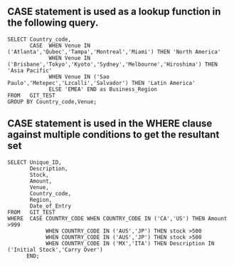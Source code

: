 ## CASE statement is used as a lookup function in the following query.

```
SELECT Country_code,
       CASE  WHEN Venue IN ('Atlanta','Qubec','Tampa','Montreal','Miami') THEN 'North America'
             WHEN Venue IN ('Brisbane','Tokyo','Kyoto','Sydney','Melbourne','Hiroshima') THEN 'Asia Pacific'
             WHEN Venue IN ('Sao Paulo','Metepec','Lzcalli','Salvador') THEN 'Latin America'
             ELSE 'EMEA' END as Business_Region
FROM   GIT_TEST
GROUP BY Country_code,Venue;
```

## CASE statement is used in the WHERE clause  against multiple conditions to get the resultant set

```
SELECT Unique_ID,
       Description,
       Stock,
       Amount,
       Venue,
       Country_code,
       Region,
       Date_of_Entry
FROM   GIT_TEST
WHERE  CASE COUNTRY_CODE WHEN COUNTRY_CODE IN ('CA','US') THEN Amount >999
            WHEN COUNTRY_CODE IN ('AUS','JP') THEN stock >500
            WHEN COUNTRY_CODE IN ('AUS','JP') THEN stock >500
            WHEN COUNTRY_CODE IN ('MX','ITA') THEN Description IN ('Initial Stock','Carry Over')
      END;
```
